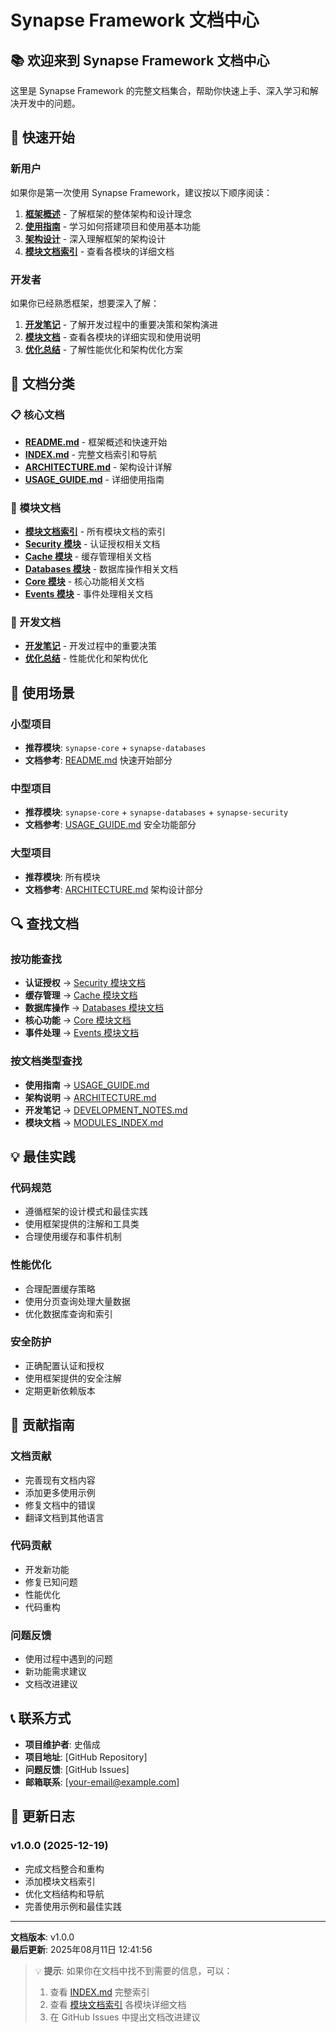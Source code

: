 # Synapse Framework 文档中心

## 📚 欢迎来到 Synapse Framework 文档中心

这里是 Synapse Framework 的完整文档集合，帮助你快速上手、深入学习和解决开发中的问题。

## 🚀 快速开始

### 新用户
如果你是第一次使用 Synapse Framework，建议按以下顺序阅读：

1. **[框架概述](README.md)** - 了解框架的整体架构和设计理念
2. **[使用指南](USAGE_GUIDE.md)** - 学习如何搭建项目和使用基本功能
3. **[架构设计](ARCHITECTURE.md)** - 深入理解框架的架构设计
4. **[模块文档索引](MODULES_INDEX.md)** - 查看各模块的详细文档

### 开发者
如果你已经熟悉框架，想要深入了解：

1. **[开发笔记](DEVELOPMENT_NOTES.md)** - 了解开发过程中的重要决策和架构演进
2. **[模块文档](MODULES_INDEX.md)** - 查看各模块的详细实现和使用说明
3. **[优化总结](OPTIMIZATION_TODO.md)** - 了解性能优化和架构优化方案

## 📖 文档分类

### 📋 核心文档
- **[README.md](README.md)** - 框架概述和快速开始
- **[INDEX.md](INDEX.md)** - 完整文档索引和导航
- **[ARCHITECTURE.md](ARCHITECTURE.md)** - 架构设计详解
- **[USAGE_GUIDE.md](USAGE_GUIDE.md)** - 详细使用指南

### 🔧 模块文档
- **[模块文档索引](MODULES_INDEX.md)** - 所有模块文档的索引
- **[Security 模块](modules/synapse-security/)** - 认证授权相关文档
- **[Cache 模块](modules/synapse-cache/)** - 缓存管理相关文档
- **[Databases 模块](modules/synapse-databases/)** - 数据库操作相关文档
- **[Core 模块](modules/synapse-core/)** - 核心功能相关文档
- **[Events 模块](modules/synapse-events/)** - 事件处理相关文档

### 📝 开发文档
- **[开发笔记](DEVELOPMENT_NOTES.md)** - 开发过程中的重要决策
- **[优化总结](OPTIMIZATION_TODO.md)** - 性能优化和架构优化

## 🎯 使用场景

### 小型项目
- **推荐模块**: `synapse-core` + `synapse-databases`
- **文档参考**: [README.md](README.md) 快速开始部分

### 中型项目
- **推荐模块**: `synapse-core` + `synapse-databases` + `synapse-security`
- **文档参考**: [USAGE_GUIDE.md](USAGE_GUIDE.md) 安全功能部分

### 大型项目
- **推荐模块**: 所有模块
- **文档参考**: [ARCHITECTURE.md](ARCHITECTURE.md) 架构设计部分

## 🔍 查找文档

### 按功能查找
- **认证授权** → [Security 模块文档](modules/synapse-security/)
- **缓存管理** → [Cache 模块文档](modules/synapse-cache/)
- **数据库操作** → [Databases 模块文档](modules/synapse-databases/)
- **核心功能** → [Core 模块文档](modules/synapse-core/)
- **事件处理** → [Events 模块文档](modules/synapse-events/)

### 按文档类型查找
- **使用指南** → [USAGE_GUIDE.md](USAGE_GUIDE.md)
- **架构说明** → [ARCHITECTURE.md](ARCHITECTURE.md)
- **开发笔记** → [DEVELOPMENT_NOTES.md](DEVELOPMENT_NOTES.md)
- **模块文档** → [MODULES_INDEX.md](MODULES_INDEX.md)

## 💡 最佳实践

### 代码规范
- 遵循框架的设计模式和最佳实践
- 使用框架提供的注解和工具类
- 合理使用缓存和事件机制

### 性能优化
- 合理配置缓存策略
- 使用分页查询处理大量数据
- 优化数据库查询和索引

### 安全防护
- 正确配置认证和授权
- 使用框架提供的安全注解
- 定期更新依赖版本

## 🤝 贡献指南

### 文档贡献
- 完善现有文档内容
- 添加更多使用示例
- 修复文档中的错误
- 翻译文档到其他语言

### 代码贡献
- 开发新功能
- 修复已知问题
- 性能优化
- 代码重构

### 问题反馈
- 使用过程中遇到的问题
- 新功能需求建议
- 文档改进建议

## 📞 联系方式

- **项目维护者**: 史偕成
- **项目地址**: [GitHub Repository]
- **问题反馈**: [GitHub Issues]
- **邮箱联系**: [your-email@example.com]

## 📅 更新日志

### v1.0.0 (2025-12-19)
- 完成文档整合和重构
- 添加模块文档索引
- 优化文档结构和导航
- 完善使用示例和最佳实践

---

**文档版本**: v1.0.0  
**最后更新**: 2025年08月11日 12:41:56

> 💡 **提示**: 如果你在文档中找不到需要的信息，可以：
> 1. 查看 [INDEX.md](INDEX.md) 完整索引
> 2. 查看 [模块文档索引](MODULES_INDEX.md) 各模块详细文档
> 3. 在 GitHub Issues 中提出文档改进建议 